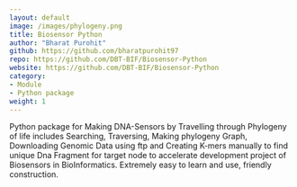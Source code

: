 ```yaml
---
layout: default
image: /images/phylogeny.png
title: Biosensor Python
author: "Bharat Purohit"
github: https://github.com/bharatpurohit97
repo: https://github.com/DBT-BIF/Biosensor-Python
website: https://github.com/DBT-BIF/Biosensor-Python
category:
- Module
- Python package
weight: 1
---
```


 Python package for Making DNA-Sensors by Travelling through Phylogeny of life includes Searching, Traversing, Making phylogeny Graph, Downloading Genomic Data using ftp and Creating K-mers manually to find unique Dna Fragment for target node to accelerate development project of Biosensors in BioInformatics. Extremely easy to learn and use, friendly construction.

